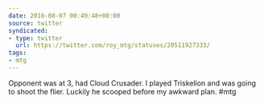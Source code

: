 ```yaml
---
date: 2010-08-07 00:49:48+00:00
source: twitter
syndicated:
- type: twitter
  url: https://twitter.com/roy_mtg/statuses/20511927333/
tags:
- mtg
---
```


Opponent was at 3, had Cloud Crusader. I played Triskelion and was going to shoot the flier. Luckily he scooped before my awkward plan. #mtg